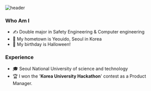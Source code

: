 ![header](https://capsule-render.vercel.app/api?type=cylinder&color=auto&text=Hello!%20I'm%20Sungyoung!&fontAlignY=48&fontSize=60&height=170&animation=blinking&desc=WELCOME%20TO%20MY%20GITHUB!&descAlignY=80)

### Who Am I
- &#9997; Double major in Safety Engineering & Computer engineering
- &#127969; My hometown is Yeouido, Seoul in Korea
- &#127875; My birthday is Halloween!

### Experience
- &#127891; Seoul National University of science and technology
- &#127942; I won the '**Korea University Hackathon**' contest as a Product Manager.
